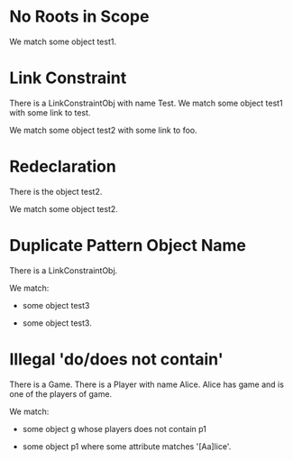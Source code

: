 # No Roots in Scope

We   match some object test1.
<!-- ^^^^^
error: match has no root objects - no objects are in scope or declared with 'on ...' [match.no.roots]
-->

# Link Constraint

There is a LinkConstraintObj with name Test.
We match some object test1 with some link to test.
<!--                                         ^^^^
error: link target 'test' is not a pattern object [link-constraint.target.not.pattern-object]
-->

We match some object test2 with some link to foo.
<!--                                         ^^^
error: unresolved link target 'foo' [link-constraint.target.unresolved]
-->

# Redeclaration

There is the object test2.
<!--                ^^^^^
note: 'test2' was first declared here [variable.declaration.first]
-->

We match some object test2.
<!--                 ^^^^^
error: invalid redeclaration of 'test2' [variable.redeclaration]
perhaps this name was inferred from the first attribute and you need to give this object an explicit name?
-->

# Duplicate Pattern Object Name

There is a LinkConstraintObj.

We match:
- some object test3
<!--          ^^^^^
note: 'test3' was first declared here [pattern.object.first]
-->
- some object test3.
<!--          ^^^^^
error: duplicate pattern object name 'test3' [pattern.object.duplicate]
-->

# Illegal 'do/does not contain'

There is a Game.
There is a Player with name Alice.
Alice has game and is one of the players of game.

We match:
- some object g whose players does not contain p1
<!--            ^^^^^
error: 'do/does not contain' cannot be used in pattern matching due to the way lists are handled [attribute-constraint.conditional.not-contains]
-->
- some object p1 where some attribute matches '[Aa]lice'.
